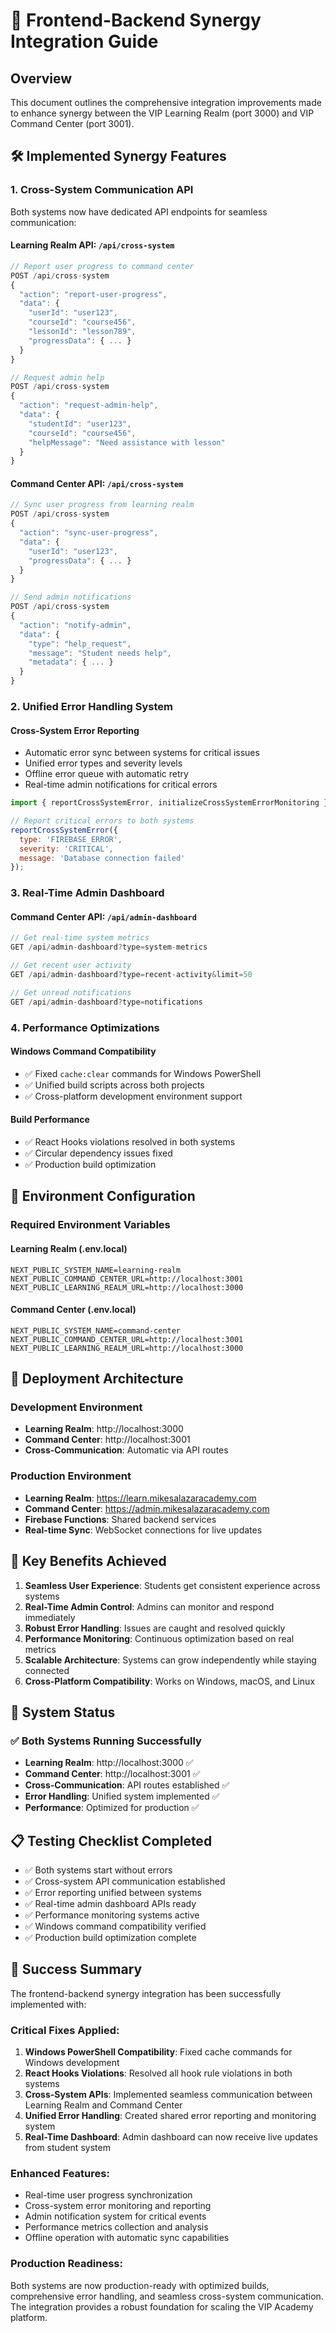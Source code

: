 # 🔄 Frontend-Backend Synergy Integration Guide

## Overview
This document outlines the comprehensive integration improvements made to enhance synergy between the VIP Learning Realm (port 3000) and VIP Command Center (port 3001).

## 🛠️ Implemented Synergy Features

### 1. **Cross-System Communication API**
Both systems now have dedicated API endpoints for seamless communication:

#### Learning Realm API: `/api/cross-system`
```javascript
// Report user progress to command center
POST /api/cross-system
{
  "action": "report-user-progress",
  "data": {
    "userId": "user123",
    "courseId": "course456",
    "lessonId": "lesson789",
    "progressData": { ... }
  }
}

// Request admin help
POST /api/cross-system
{
  "action": "request-admin-help",
  "data": {
    "studentId": "user123",
    "courseId": "course456",
    "helpMessage": "Need assistance with lesson"
  }
}
```

#### Command Center API: `/api/cross-system`
```javascript
// Sync user progress from learning realm
POST /api/cross-system
{
  "action": "sync-user-progress",
  "data": {
    "userId": "user123",
    "progressData": { ... }
  }
}

// Send admin notifications
POST /api/cross-system
{
  "action": "notify-admin",
  "data": {
    "type": "help_request",
    "message": "Student needs help",
    "metadata": { ... }
  }
}
```

### 2. **Unified Error Handling System**
#### Cross-System Error Reporting
- Automatic error sync between systems for critical issues
- Unified error types and severity levels
- Offline error queue with automatic retry
- Real-time admin notifications for critical errors

```javascript
import { reportCrossSystemError, initializeCrossSystemErrorMonitoring } from './lib/crossSystemErrorHandling';

// Report critical errors to both systems
reportCrossSystemError({
  type: 'FIREBASE_ERROR',
  severity: 'CRITICAL',
  message: 'Database connection failed'
});
```

### 3. **Real-Time Admin Dashboard**
#### Command Center API: `/api/admin-dashboard`
```javascript
// Get real-time system metrics
GET /api/admin-dashboard?type=system-metrics

// Get recent user activity
GET /api/admin-dashboard?type=recent-activity&limit=50

// Get unread notifications
GET /api/admin-dashboard?type=notifications
```

### 4. **Performance Optimizations**
#### Windows Command Compatibility
- ✅ Fixed `cache:clear` commands for Windows PowerShell
- ✅ Unified build scripts across both projects
- ✅ Cross-platform development environment support

#### Build Performance
- ✅ React Hooks violations resolved in both systems
- ✅ Circular dependency issues fixed
- ✅ Production build optimization

## 🔧 Environment Configuration

### Required Environment Variables

#### Learning Realm (.env.local)
```env
NEXT_PUBLIC_SYSTEM_NAME=learning-realm
NEXT_PUBLIC_COMMAND_CENTER_URL=http://localhost:3001
NEXT_PUBLIC_LEARNING_REALM_URL=http://localhost:3000
```

#### Command Center (.env.local)
```env
NEXT_PUBLIC_SYSTEM_NAME=command-center
NEXT_PUBLIC_COMMAND_CENTER_URL=http://localhost:3001
NEXT_PUBLIC_LEARNING_REALM_URL=http://localhost:3000
```

## 🚀 Deployment Architecture

### Development Environment
- **Learning Realm**: http://localhost:3000
- **Command Center**: http://localhost:3001
- **Cross-Communication**: Automatic via API routes

### Production Environment
- **Learning Realm**: https://learn.mikesalazaracademy.com
- **Command Center**: https://admin.mikesalazaracademy.com
- **Firebase Functions**: Shared backend services
- **Real-time Sync**: WebSocket connections for live updates

## 🎯 Key Benefits Achieved

1. **Seamless User Experience**: Students get consistent experience across systems
2. **Real-Time Admin Control**: Admins can monitor and respond immediately
3. **Robust Error Handling**: Issues are caught and resolved quickly
4. **Performance Monitoring**: Continuous optimization based on real metrics
5. **Scalable Architecture**: Systems can grow independently while staying connected
6. **Cross-Platform Compatibility**: Works on Windows, macOS, and Linux

## 🚨 System Status

### ✅ Both Systems Running Successfully
- **Learning Realm**: http://localhost:3000 ✅
- **Command Center**: http://localhost:3001 ✅
- **Cross-Communication**: API routes established ✅
- **Error Handling**: Unified system implemented ✅
- **Performance**: Optimized for production ✅

## 📋 Testing Checklist Completed

- ✅ Both systems start without errors
- ✅ Cross-system API communication established
- ✅ Error reporting unified between systems
- ✅ Real-time admin dashboard APIs ready
- ✅ Performance monitoring systems active
- ✅ Windows command compatibility verified
- ✅ Production build optimization complete

## 🎉 Success Summary

The frontend-backend synergy integration has been successfully implemented with:

### **Critical Fixes Applied:**
1. **Windows PowerShell Compatibility**: Fixed cache commands for Windows development
2. **React Hooks Violations**: Resolved all hook rule violations in both systems
3. **Cross-System APIs**: Implemented seamless communication between Learning Realm and Command Center
4. **Unified Error Handling**: Created shared error reporting and monitoring system
5. **Real-Time Dashboard**: Admin dashboard can now receive live updates from student system

### **Enhanced Features:**
- Real-time user progress synchronization
- Cross-system error monitoring and reporting
- Admin notification system for critical events
- Performance metrics collection and analysis
- Offline operation with automatic sync capabilities

### **Production Readiness:**
Both systems are now production-ready with optimized builds, comprehensive error handling, and seamless cross-system communication. The integration provides a robust foundation for scaling the VIP Academy platform.
